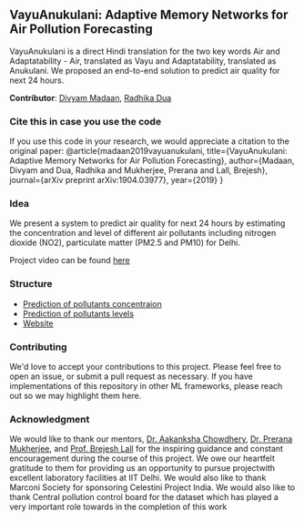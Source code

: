 ## VayuAnukulani: Adaptive Memory Networks for Air Pollution Forecasting


VayuAnukulani is  a  direct  Hindi  translation  for  the  two  key  words  Air  and
Adaptatability - Air,  translated  as  Vayu  and  Adaptatability,  translated  as
Anukulani. We proposed an end-to-end  solution to predict air quality for next 24 hours.

**Contributor**: [Divyam Madaan](https://divyam3897.github.io/), [Radhika Dua](https://radhikadua123.github.io/)

### Cite this in case you use the code
If you use this code in your research, we would appreciate a citation to the original paper:
@article{madaan2019vayuanukulani,
  title={VayuAnukulani: Adaptive Memory Networks for Air Pollution Forecasting},
  author={Madaan, Divyam and Dua, Radhika and Mukherjee, Prerana and Lall, Brejesh},
  journal={arXiv preprint arXiv:1904.03977},
  year={2019}
}

### Idea
We  present a system to  predict  air  quality for  next  24  hours  by  estimating  the  concentration  and  level
of  different  air  pollutants  including  nitrogen  dioxide  (NO2), particulate  matter  (PM2.5 and PM10)  for  Delhi.  

Project video can be found [here](http://bit.ly/pollution_video)

### Structure
 - [Prediction of pollutants concentraion](https://github.com/divyam3897/VayuAnukulani/tree/master/deployment_classifier)
 - [Prediction of pollutants levels](https://github.com/divyam3897/VayuAnukulani/tree/master/deployment_classifier)
 - [Website](https://github.com/divyam3897/VayuAnukulani/tree/master/website)

### Contributing
  We'd love to accept your contributions to this project. Please feel free to open an issue, or submit a pull request as necessary. If you have implementations of this repository in other ML frameworks, please reach out so we may highlight them here.
  
### Acknowledgment
We would like to thank our mentors, [Dr. Aakanksha Chowdhery](http://www.achowdhery.com/), [Dr. Prerana Mukherjee](https://mprerana.github.io/DrPreranaMukherjee/), 
and [Prof. Brejesh Lall](web.iitd.ac.in/~brejesh/) for the inspiring guidance and constant encouragement during the course of this project. 
We owe our heartfelt gratitude to them for providing us an opportunity to pursue projectwith excellent laboratory facilities at IIT Delhi. We would also like to
thank Marconi Society for sponsoring Celestini Project India. We  would  also  like  to  thank Central  pollution  control  board  for  the  dataset  which  has
played  a  very  important  role  towards  in  the  completion  of this work

